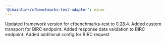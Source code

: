 ```yaml
---
'@chainlink/cfbenchmarks-test-adapter': minor
---
```


Updated framework version for cfbenchmarks-test to 0.28.4. Added custom transport for BIRC endpoint. Added response data validation to BIRC endpoint. Added additional config for BIRC request

